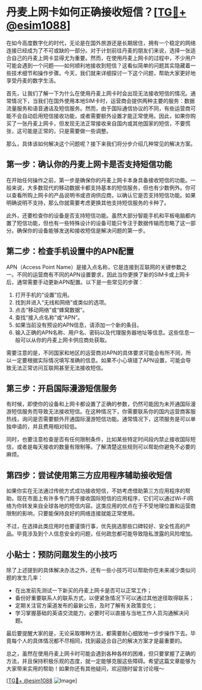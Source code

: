 # 丹麦上网卡如何正确接收短信？[[TG💪+ @esim1088](https://t.me/s/esim1088)]

在如今高度数字化的时代，无论是在国外旅游还是长期居住，拥有一个稳定的网络连接已经成为了不可或缺的一部分。对于计划前往丹麦的朋友们来说，选择一张适合自己的丹麦上网卡显得尤为重要。然而，在使用丹麦上网卡的过程中，不少用户可能会遇到一个问题——如何顺利地接收到短信？这看似简单的问题其实隐藏着一些技术细节和操作步骤。今天，我们就来详细探讨一下这个问题，帮助大家更好地享受丹麦的数字生活。

首先，让我们了解一下为什么在使用丹麦上网卡时会出现无法接收短信的情况。通常情况下，当我们在国外使用本地SIM卡时，运营商会提供两种主要的服务：数据流量服务和语音通话及短信服务。然而，由于国际通信协议的不同，有些运营商可能不会自动启用短信接收功能，或者需要额外设置才能正常使用。因此，如果你购买了一张丹麦上网卡，但发现无法正常接收来自国内或其他国家的短信，不要慌张，这可能是正常的，只是需要做一些调整。

那么，具体该如何解决这个问题呢？接下来我们将分步介绍几种常见的解决方案。

## 第一步：确认你的丹麦上网卡是否支持短信功能

在开始任何操作之前，第一步是确保你的丹麦上网卡本身具备接收短信的功能。一般来说，大多数现代的移动数据卡都支持基本的短信服务，但也有少数例外。你可以查看所购上网卡的产品说明书或咨询供应商，以确认它是否支持短信功能。如果明确说明不支持，那么你就需要考虑更换其他支持短信服务的卡种了。

此外，还要检查你的设备是否支持短信功能。虽然大部分智能手机和平板电脑都内置了短信功能，但也有一些特殊设计的设备可能只专注于数据传输而忽略了这一部分。确保你的设备能够发送和接收短信是解决问题的第一步。

## 第二步：检查手机设置中的APN配置

APN（Access Point Name）是接入点名称，它是连接到互联网的关键参数之一。不同的运营商有不同的APN设置要求，因此当你更换了新的SIM卡或上网卡后，通常需要手动更新APN配置。以下是一些常见的步骤：

1. 打开手机的“设置”应用。
2. 找到并进入“无线和网络”或类似的选项。
3. 点击“移动网络”或“蜂窝数据”。
4. 查找“接入点名称”或“APN”。
5. 如果当前没有预设的APN信息，请添加一个新的条目。
6. 输入正确的APN名称、用户名、密码以及代理服务器地址等信息。这些信息一般可以从你的丹麦上网卡供应商处获取。

需要注意的是，不同国家和地区的运营商对APN的具体要求可能会有所不同，所以一定要根据实际情况填写准确的信息。如果不小心填错了APN设置，可能会导致无法正常访问互联网甚至无法接收短信。

## 第三步：开启国际漫游短信服务

有时候，即使你的设备和上网卡都设置了正确的参数，仍然可能因为未开通国际漫游短信服务而导致无法接收短信。在这种情况下，你需要联系你的国内运营商客服热线，询问是否需要额外开通国际漫游短信功能。通常情况下，这项服务是可以单独申请的，并且费用相对较低。

同时，也要注意检查是否有任何限制条件，比如某些特定时间段内禁止接收国际短信，或者是每天接收的数量有限制等。了解清楚这些规则可以帮助你避免不必要的麻烦。

## 第四步：尝试使用第三方应用程序辅助接收短信

如果你实在无法通过传统方式成功接收短信，不妨考虑借助第三方应用程序的帮助。现在市面上有许多专门用于接收国际短信的应用程序，它们可以通过Wi-Fi网络为你转发来自全球各地的短信内容。这类应用的优点在于不受地理位置和运营商限制的影响，只要能保持良好的网络连接就能正常使用。

不过，在选择此类应用时也要谨慎行事，优先挑选那些口碑较好、安全性高的产品。毕竟涉及到个人信息安全的问题，任何疏忽都可能导致隐私泄露的风险增加。

## 小贴士：预防问题发生的小技巧

除了上述提到的具体解决办法之外，还有一些小技巧可以帮助你在未来减少类似问题的发生几率：

- 在出发前先测试一下新买的丹麦上网卡是否可以正常工作；
- 备份好重要联系人的联系方式，以便紧急情况下可以通过其他途径取得联系；
- 定期关注官方渠道发布的最新公告，及时了解有关政策变化；
- 学习掌握基础的英语交流能力，必要时可以直接与当地工作人员沟通解决问题。

最后要提醒大家的是，无论采取哪种方法，都需要耐心细致地一步步操作下去。毕竟每个人的具体情况都不尽相同，找到最适合自己的解决方案才是最重要的。

总之，虽然在使用丹麦上网卡时可能会遇到各种各样的困难，但只要掌握了正确的方法，并且保持积极乐观的态度，就一定能够克服这些障碍。希望这篇文章能够为大家带来实用的帮助！如果你还有其他疑问，欢迎随时留言讨论哦～

[[TG💪+ @esim1088](https://t.me/s/esim1088) ![Image](https://i.postimg.cc/4NQfJmqS/Snipaste-2025-05-13-00-14-12.png)]